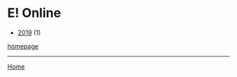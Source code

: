 # E! Online

  * [2019](./e-online-2019.md) (1)

[homepage](https://www.eonline.com/)

----

[Home](../index.md)
